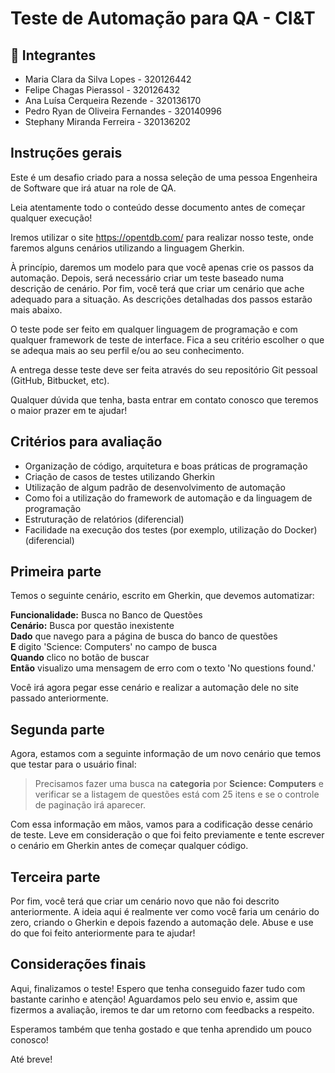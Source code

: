 # Teste de Automação para QA - CI&T

## :pushpin: Integrantes
- Maria Clara da Silva Lopes - 320126442
- Felipe Chagas Pierassol - 320126432
- Ana Luísa Cerqueira Rezende - 320136170
- Pedro Ryan de Oliveira Fernandes - 320140996
- Stephany Miranda Ferreira - 320136202

## Instruções gerais

Este é um desafio criado para a nossa seleção de uma pessoa Engenheira de Software que irá atuar na role de QA.

Leia atentamente todo o conteúdo desse documento antes de começar qualquer execução!

Iremos utilizar o site https://opentdb.com/ para realizar nosso teste, onde faremos alguns cenários utilizando a linguagem Gherkin.

À princípio, daremos um modelo para que você apenas crie os passos da automação. Depois, será necessário criar um teste baseado numa descrição de cenário.
Por fim, você terá que criar um cenário que ache adequado para a situação. As descrições detalhadas dos passos estarão mais abaixo.

O teste pode ser feito em qualquer linguagem de programação e com qualquer framework de teste de interface. Fica a seu critério escolher o que se adequa mais
ao seu perfil e/ou ao seu conhecimento.

A entrega desse teste deve ser feita através do seu repositório Git pessoal (GitHub, Bitbucket, etc).

Qualquer dúvida que tenha, basta entrar em contato conosco que teremos o maior prazer em te ajudar!


## Critérios para avaliação
- Organização de código, arquitetura e boas práticas de programação
- Criação de casos de testes utilizando Gherkin
- Utilização de algum padrão de desenvolvimento de automação
- Como foi a utilização do framework de automação e da linguagem de programação
- Estruturação de relatórios (diferencial)
- Facilidade na execução dos testes (por exemplo, utilização do Docker)(diferencial)


## Primeira parte
Temos o seguinte cenário, escrito em Gherkin, que devemos automatizar:

**Funcionalidade:** Busca no Banco de Questões<br>
**Cenário:** Busca por questão inexistente<br>
**Dado** que navego para a página de busca do banco de questões<br>
**E** digito 'Science: Computers' no campo de busca<br>
**Quando** clico no botão de buscar<br>
**Então** visualizo uma mensagem de erro com o texto 'No questions found.'<br>

Você irá agora pegar esse cenário e realizar a automação dele no site passado anteriormente.


## Segunda parte
Agora, estamos com a seguinte informação de um novo cenário que temos que testar para o usuário final:

>Precisamos fazer uma busca na **categoria** por **Science: Computers** e verificar se a listagem de questões está com 25 itens e se o controle de paginação irá aparecer.

Com essa informação em mãos, vamos para a codificação desse cenário de teste. Leve em consideração o que foi feito previamente e tente escrever o cenário em Gherkin antes de começar qualquer código.


## Terceira parte
Por fim, você terá que criar um cenário novo que não foi descrito anteriormente. A ideia aqui é realmente ver como você faria um cenário do zero, criando o Gherkin e depois fazendo a automação dele. Abuse e use do que foi feito anteriormente para te ajudar!


## Considerações finais
Aqui, finalizamos o teste! Espero que tenha conseguido fazer tudo com bastante carinho e atenção! Aguardamos pelo seu envio e, assim que fizermos a avaliação, iremos te dar um retorno com feedbacks a respeito.

Esperamos também que tenha gostado e que tenha aprendido um pouco conosco!

Até breve!
